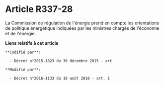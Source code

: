 # Article R337-28

La Commission de régulation de l'énergie prend en compte les orientations de politique énergétique indiquées par les
ministres chargés de l'économie et de l'énergie.

**Liens relatifs à cet article**

	**Codifié par**:

	  - Décret n°2015-1823 du 30 décembre 2015 - art.

	**Modifié par**:

	  - Décret n°2016-1133 du 19 août 2016 - art. 1
